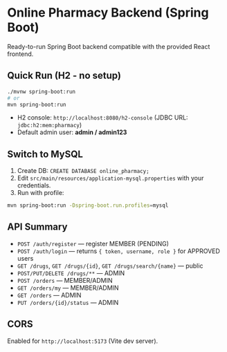 # Online Pharmacy Backend (Spring Boot)

Ready-to-run Spring Boot backend compatible with the provided React frontend.

## Quick Run (H2 - no setup)
```bash
./mvnw spring-boot:run
# or
mvn spring-boot:run
```
- H2 console: `http://localhost:8080/h2-console` (JDBC URL: `jdbc:h2:mem:pharmacy`)
- Default admin user: **admin / admin123**

## Switch to MySQL
1. Create DB: `CREATE DATABASE online_pharmacy;`
2. Edit `src/main/resources/application-mysql.properties` with your credentials.
3. Run with profile:
```bash
mvn spring-boot:run -Dspring-boot.run.profiles=mysql
```

## API Summary
- `POST /auth/register` — register MEMBER (PENDING)
- `POST /auth/login` — returns `{ token, username, role }` for APPROVED users
- `GET /drugs`, `GET /drugs/{id}`, `GET /drugs/search/{name}` — public
- `POST/PUT/DELETE /drugs/**` — ADMIN
- `POST /orders` — MEMBER/ADMIN
- `GET /orders/my` — MEMBER/ADMIN
- `GET /orders` — ADMIN
- `PUT /orders/{id}/status` — ADMIN

## CORS
Enabled for `http://localhost:5173` (Vite dev server).
